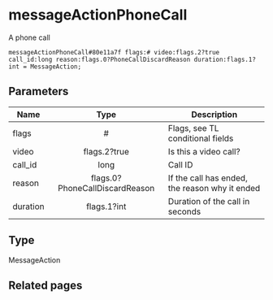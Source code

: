 # messageActionPhoneCall
A phone call

```
messageActionPhoneCall#80e11a7f flags:# video:flags.2?true call_id:long reason:flags.0?PhoneCallDiscardReason duration:flags.1?int = MessageAction;
```

## Parameters
| Name | Type | Description |
| ---- | :----: | ----------- |
| flags | # | Flags, see TL conditional fields |
| video | flags.2?true | Is this a video call? |
| call_id | long | Call ID |
| reason | flags.0?PhoneCallDiscardReason | If the call has ended, the reason why it ended |
| duration | flags.1?int | Duration of the call in seconds |


## Type
MessageAction

## Related pages
